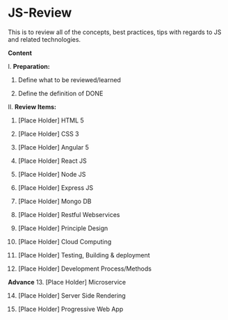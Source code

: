 # JS-Review
This is to review all of the concepts, best practices, tips with regards to JS and related technologies.

**Content**

I. **Preparation:**
1. Define what to be reviewed/learned

2. Define the definition of DONE

II. **Review Items:**
1. [Place Holder] HTML 5

2. [Place Holder] CSS 3

3. [Place Holder] Angular 5

4. [Place Holder] React JS

5. [Place Holder] Node JS

6. [Place Holder] Express JS

7. [Place Holder] Mongo DB

8. [Place Holder] Restful Webservices

9. [Place Holder] Principle Design

10. [Place Holder] Cloud Computing

11. [Place Holder] Testing, Building & deployment

12. [Place Holder] Development Process/Methods

**Advance**
13. [Place Holder] Microservice

14. [Place Holder] Server Side Rendering

15. [Place Holder] Progressive Web App

